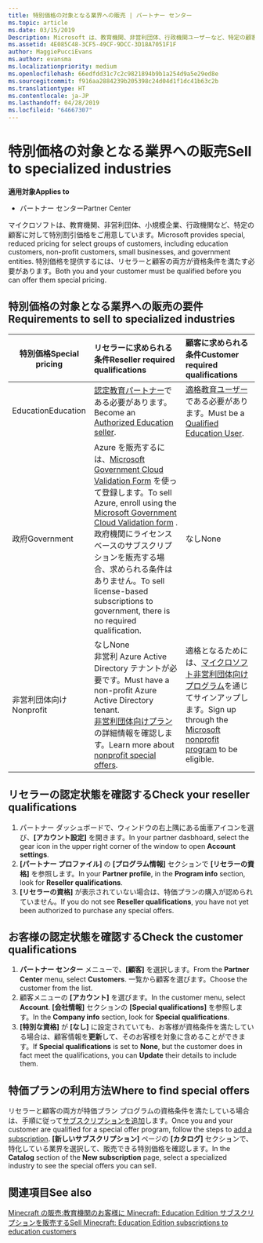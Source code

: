 ```yaml
---
title: 特別価格の対象となる業界への販売 | パートナー センター
ms.topic: article
ms.date: 03/15/2019
Description: Microsoft は、教育機関、非営利団体、行政機関ユーザーなど、特定の顧客に対して特別割引価格をご用意しています。
ms.assetid: 4E085C48-3CF5-49CF-9DCC-3D18A7051F1F
author: MaggiePucciEvans
ms.author: evansma
ms.localizationpriority: medium
ms.openlocfilehash: 66edfdd31c7c2c9821894b9b1a254d9a5e29ed8e
ms.sourcegitcommit: f916aa2884239b205398c24d04d1f1dc41b63c2b
ms.translationtype: HT
ms.contentlocale: ja-JP
ms.lasthandoff: 04/28/2019
ms.locfileid: "64667307"
---
```

# <a name="sell-to-specialized-industries"></a><span data-ttu-id="e5f3f-103">特別価格の対象となる業界への販売</span><span class="sxs-lookup"><span data-stu-id="e5f3f-103">Sell to specialized industries</span></span>

<span data-ttu-id="e5f3f-104">**適用対象**</span><span class="sxs-lookup"><span data-stu-id="e5f3f-104">**Applies to**</span></span>

-  <span data-ttu-id="e5f3f-105">パートナー センター</span><span class="sxs-lookup"><span data-stu-id="e5f3f-105">Partner Center</span></span>

<span data-ttu-id="e5f3f-106">マイクロソフトは、教育機関、非営利団体、小規模企業、行政機関など、特定の顧客に対して特別割引価格をご用意しています。</span><span class="sxs-lookup"><span data-stu-id="e5f3f-106">Microsoft provides special, reduced pricing for select groups of customers, including education customers, non-profit customers, small businesses, and government entities.</span></span> <span data-ttu-id="e5f3f-107">特別価格を提供するには、リセラーと顧客の両方が資格条件を満たす必要があります。</span><span class="sxs-lookup"><span data-stu-id="e5f3f-107">Both you and your customer must be qualified before you can offer them special pricing.</span></span> 

## <a name="requirements-to-sell-to-specialized-industries"></a><span data-ttu-id="e5f3f-108">特別価格の対象となる業界への販売の要件</span><span class="sxs-lookup"><span data-stu-id="e5f3f-108">Requirements to sell to specialized industries</span></span>

|<span data-ttu-id="e5f3f-109">**特別価格**</span><span class="sxs-lookup"><span data-stu-id="e5f3f-109">**Special pricing**</span></span>   |<span data-ttu-id="e5f3f-110">**リセラーに求められる条件**</span><span class="sxs-lookup"><span data-stu-id="e5f3f-110">**Reseller required qualifications**</span></span>   |<span data-ttu-id="e5f3f-111">**顧客に求められる条件**</span><span class="sxs-lookup"><span data-stu-id="e5f3f-111">**Customer required qualifications**</span></span>   |
|----------------------------|:---------------------------------|:------------------------------------------|
|<span data-ttu-id="e5f3f-112">Education</span><span class="sxs-lookup"><span data-stu-id="e5f3f-112">Education</span></span>   |<span data-ttu-id="e5f3f-113">[認定教育パートナー](https://www.mepn.com)である必要があります。</span><span class="sxs-lookup"><span data-stu-id="e5f3f-113">Become an [Authorized Education seller](https://www.mepn.com).</span></span>   | <span data-ttu-id="e5f3f-114">[適格教育ユーザー](https://www.microsoftvolumelicensing.com/DocumentSearch.aspx?Mode=3&DocumentTypeId=7)である必要があります。</span><span class="sxs-lookup"><span data-stu-id="e5f3f-114">Must be a [Qualified Education User](https://www.microsoftvolumelicensing.com/DocumentSearch.aspx?Mode=3&DocumentTypeId=7).</span></span>   |
|<span data-ttu-id="e5f3f-115">政府</span><span class="sxs-lookup"><span data-stu-id="e5f3f-115">Government</span></span>   |<span data-ttu-id="e5f3f-116">Azure を販売するには、[Microsoft Government Cloud Validation Form](https://azuregov.microsoft.com/csp) を使って登録します。</span><span class="sxs-lookup"><span data-stu-id="e5f3f-116">To sell Azure, enroll using the [Microsoft Government Cloud Validation form](https://azuregov.microsoft.com/csp) .</span></span> <span data-ttu-id="e5f3f-117">政府機関にライセンスベースのサブスクリプションを販売する場合、求められる条件はありません。</span><span class="sxs-lookup"><span data-stu-id="e5f3f-117">To sell license-based subscriptions to government, there is no required qualification.</span></span>|   <span data-ttu-id="e5f3f-118">なし</span><span class="sxs-lookup"><span data-stu-id="e5f3f-118">None</span></span>|
|<span data-ttu-id="e5f3f-119">非営利団体向け</span><span class="sxs-lookup"><span data-stu-id="e5f3f-119">Nonprofit</span></span>  |<span data-ttu-id="e5f3f-120">なし</span><span class="sxs-lookup"><span data-stu-id="e5f3f-120">None</span></span><br><span data-ttu-id="e5f3f-121">非営利 Azure Active Directory テナントが必要です。</span><span class="sxs-lookup"><span data-stu-id="e5f3f-121">Must have a non-profit Azure Active Directory tenant.</span></span><br><span data-ttu-id="e5f3f-122">[非営利団体向けプラン](https://assetsprod.microsoft.com/mpn/en-us/nonprofit-skus-in-csp-faq.pdf)の詳細情報を確認します。</span><span class="sxs-lookup"><span data-stu-id="e5f3f-122">Learn more about [nonprofit special offers](https://assetsprod.microsoft.com/mpn/en-us/nonprofit-skus-in-csp-faq.pdf).</span></span>   |<span data-ttu-id="e5f3f-123">適格となるためには、[マイクロソフト非営利団体向けプログラム](https://nonprofit.microsoft.com/#/register)を通じてサインアップします。</span><span class="sxs-lookup"><span data-stu-id="e5f3f-123">Sign up through the [Microsoft nonprofit program](https://nonprofit.microsoft.com/#/register) to be eligible.</span></span>   |


## <a name="check-your-reseller-qualifications"></a><span data-ttu-id="e5f3f-124">リセラーの認定状態を確認する</span><span class="sxs-lookup"><span data-stu-id="e5f3f-124">Check your reseller qualifications</span></span>

1.  <span data-ttu-id="e5f3f-125">パートナー ダッシュボードで、ウィンドウの右上隅にある歯車アイコンを選び、**[アカウント設定]** を開きます。</span><span class="sxs-lookup"><span data-stu-id="e5f3f-125">In your partner dasbhoard, select the gear icon in the upper right corner of the window to open **Account settings**.</span></span>
2.  <span data-ttu-id="e5f3f-126">**[パートナー プロファイル]** の **[プログラム情報]** セクションで **[リセラーの資格]** を参照します。</span><span class="sxs-lookup"><span data-stu-id="e5f3f-126">In your **Partner profile**, in the **Program info** section, look for **Reseller qualifications**.</span></span>
3.  <span data-ttu-id="e5f3f-127">**[リセラーの資格]** が表示されていない場合は、特価プランの購入が認められていません。</span><span class="sxs-lookup"><span data-stu-id="e5f3f-127">If you do not see **Reseller qualifications**, you have not yet been authorized to purchase any special offers.</span></span>

## <a name="check-the-customer-qualifications"></a><span data-ttu-id="e5f3f-128">お客様の認定状態を確認する</span><span class="sxs-lookup"><span data-stu-id="e5f3f-128">Check the customer qualifications</span></span>

1.  <span data-ttu-id="e5f3f-129">**パートナー センター** メニューで、**[顧客]** を選択します。</span><span class="sxs-lookup"><span data-stu-id="e5f3f-129">From the **Partner Center** menu, select **Customers**.</span></span> <span data-ttu-id="e5f3f-130">一覧から顧客を選びます。</span><span class="sxs-lookup"><span data-stu-id="e5f3f-130">Choose the customer from the list.</span></span>
2.  <span data-ttu-id="e5f3f-131">顧客メニューの **[アカウント]** を選びます。</span><span class="sxs-lookup"><span data-stu-id="e5f3f-131">In the customer menu, select **Account**.</span></span> <span data-ttu-id="e5f3f-132">**[会社情報]** セクションの **[Special qualifications]** を参照します。</span><span class="sxs-lookup"><span data-stu-id="e5f3f-132">In the **Company info** section, look for **Special qualifications**.</span></span>
3.  <span data-ttu-id="e5f3f-133">**[特別な資格]** が **[なし]** に設定されていても、お客様が資格条件を満たしている場合は、顧客情報を**更新**して、そのお客様を対象に含めることができます。</span><span class="sxs-lookup"><span data-stu-id="e5f3f-133">If **Special qualifications** is set to **None**, but the customer does in fact meet the qualifications, you can **Update** their details to include them.</span></span>

## <a name="where-to-find-special-offers"></a><span data-ttu-id="e5f3f-134">特価プランの利用方法</span><span class="sxs-lookup"><span data-stu-id="e5f3f-134">Where to find special offers</span></span>

<span data-ttu-id="e5f3f-135">リセラーと顧客の両方が特価プラン プログラムの資格条件を満たしている場合は、手順に従って[サブスクリプションを追加](create-a-new-subscription.md)します。</span><span class="sxs-lookup"><span data-stu-id="e5f3f-135">Once you and your customer are qualified for a special offer program, follow the steps to [add a subscription](create-a-new-subscription.md).</span></span> <span data-ttu-id="e5f3f-136">**[新しいサブスクリプション]** ページの **[カタログ]** セクションで、特化している業界を選択して、販売できる特別価格を確認します。</span><span class="sxs-lookup"><span data-stu-id="e5f3f-136">In the **Catalog** section of the **New subscription** page, select a specialized industry to see the special offers you can sell.</span></span>

## <a name="see-also"></a><span data-ttu-id="e5f3f-137">関連項目</span><span class="sxs-lookup"><span data-stu-id="e5f3f-137">See also</span></span>

[<span data-ttu-id="e5f3f-138">Minecraft の販売:教育機関のお客様に Minecraft: Education Edition サブスクリプションを販売する</span><span class="sxs-lookup"><span data-stu-id="e5f3f-138">Sell Minecraft: Education Edition subscriptions to education customers</span></span>](minecraft-subscriptions.md)


 

 

 



